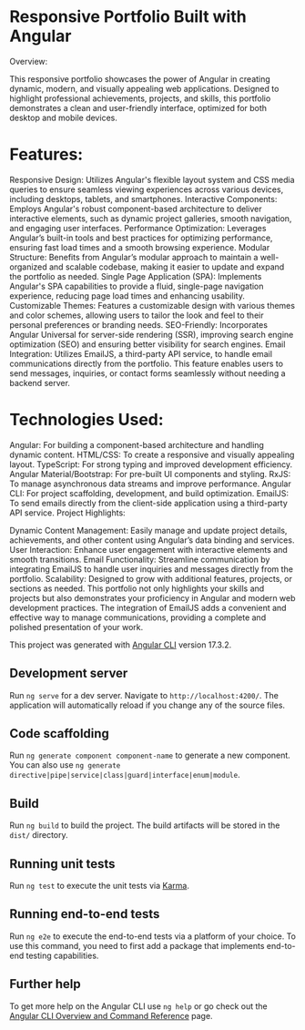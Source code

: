 # Responsive Portfolio Built with Angular
Overview:

This responsive portfolio showcases the power of Angular in creating dynamic, modern, and visually appealing web applications. Designed to highlight professional achievements, projects, and skills, this portfolio demonstrates a clean and user-friendly interface, optimized for both desktop and mobile devices.

# Features:

Responsive Design: Utilizes Angular's flexible layout system and CSS media queries to ensure seamless viewing experiences across various devices, including desktops, tablets, and smartphones.
Interactive Components: Employs Angular's robust component-based architecture to deliver interactive elements, such as dynamic project galleries, smooth navigation, and engaging user interfaces.
Performance Optimization: Leverages Angular’s built-in tools and best practices for optimizing performance, ensuring fast load times and a smooth browsing experience.
Modular Structure: Benefits from Angular’s modular approach to maintain a well-organized and scalable codebase, making it easier to update and expand the portfolio as needed.
Single Page Application (SPA): Implements Angular's SPA capabilities to provide a fluid, single-page navigation experience, reducing page load times and enhancing usability.
Customizable Themes: Features a customizable design with various themes and color schemes, allowing users to tailor the look and feel to their personal preferences or branding needs.
SEO-Friendly: Incorporates Angular Universal for server-side rendering (SSR), improving search engine optimization (SEO) and ensuring better visibility for search engines.
Email Integration: Utilizes EmailJS, a third-party API service, to handle email communications directly from the portfolio. This feature enables users to send messages, inquiries, or contact forms seamlessly without needing a backend server.

# Technologies Used:

Angular: For building a component-based architecture and handling dynamic content.
HTML/CSS: To create a responsive and visually appealing layout.
TypeScript: For strong typing and improved development efficiency.
Angular Material/Bootstrap: For pre-built UI components and styling.
RxJS: To manage asynchronous data streams and improve performance.
Angular CLI: For project scaffolding, development, and build optimization.
EmailJS: To send emails directly from the client-side application using a third-party API service.
Project Highlights:

Dynamic Content Management: Easily manage and update project details, achievements, and other content using Angular’s data binding and services.
User Interaction: Enhance user engagement with interactive elements and smooth transitions.
Email Functionality: Streamline communication by integrating EmailJS to handle user inquiries and messages directly from the portfolio.
Scalability: Designed to grow with additional features, projects, or sections as needed.
This portfolio not only highlights your skills and projects but also demonstrates your proficiency in Angular and modern web development practices. The integration of EmailJS adds a convenient and effective way to manage communications, providing a complete and polished presentation of your work.

This project was generated with [Angular CLI](https://github.com/angular/angular-cli) version 17.3.2.

## Development server

Run `ng serve` for a dev server. Navigate to `http://localhost:4200/`. The application will automatically reload if you change any of the source files.

## Code scaffolding

Run `ng generate component component-name` to generate a new component. You can also use `ng generate directive|pipe|service|class|guard|interface|enum|module`.

## Build

Run `ng build` to build the project. The build artifacts will be stored in the `dist/` directory.

## Running unit tests

Run `ng test` to execute the unit tests via [Karma](https://karma-runner.github.io).

## Running end-to-end tests

Run `ng e2e` to execute the end-to-end tests via a platform of your choice. To use this command, you need to first add a package that implements end-to-end testing capabilities.

## Further help

To get more help on the Angular CLI use `ng help` or go check out the [Angular CLI Overview and Command Reference](https://angular.io/cli) page.

